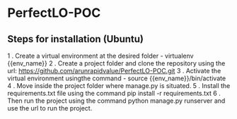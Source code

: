 # PerfectLO-POC


Steps for installation (Ubuntu)
-----------------------------

1 . Create a virtual environment at the desired folder - virtualenv {{env_name}}
2 . Create a project folder and clone the repository using the url: https://github.com/arunrapidvalue/PerfectLO-POC.git
3 . Activate the virtual environment usingthe command - source {{env_name}}/bin/activate
4 . Move inside the project folder where manage.py is situated.
5 . Install the requirements.txt file using the command pip install -r requirements.txt
6 . Then run the project using the command python manage.py runserver and use the url to run the project.
